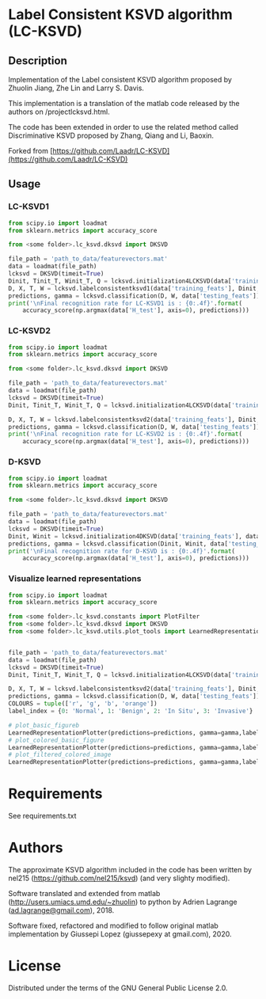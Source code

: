 # Label Consistent KSVD algorithm (LC-KSVD)

## Description
Implementation of the Label consistent KSVD algorithm proposed by Zhuolin Jiang, Zhe Lin and Larry S. Davis.

This implementation is a translation of the matlab code released by the authors on /projectlcksvd.html.

The code has been extended in order to use the related method called Discriminative KSVD proposed by Zhang, Qiang and Li, Baoxin.


Forked from [https://github.com/Laadr/LC-KSVD](https://github.com/Laadr/LC-KSVD)

## Usage
### LC-KSVD1
```python
from scipy.io import loadmat
from sklearn.metrics import accuracy_score

from <some folder>.lc_ksvd.dksvd import DKSVD

file_path = 'path_to_data/featurevectors.mat'
data = loadmat(file_path)
lcksvd = DKSVD(timeit=True)
Dinit, Tinit_T, Winit_T, Q = lcksvd.initialization4LCKSVD(data['training_feats'], data['H_train'])
D, X, T, W = lcksvd.labelconsistentksvd1(data['training_feats'], Dinit, data['H_train'], Q, Tinit_T)
predictions, gamma = lcksvd.classification(D, W, data['testing_feats'])
print('\nFinal recognition rate for LC-KSVD1 is : {0:.4f}'.format(
    accuracy_score(np.argmax(data['H_test'], axis=0), predictions)))
```

### LC-KSVD2
```python
from scipy.io import loadmat
from sklearn.metrics import accuracy_score

from <some folder>.lc_ksvd.dksvd import DKSVD

file_path = 'path_to_data/featurevectors.mat'
data = loadmat(file_path)
lcksvd = DKSVD(timeit=True)
Dinit, Tinit_T, Winit_T, Q = lcksvd.initialization4LCKSVD(data['training_feats'], data['H_train'])

D, X, T, W = lcksvd.labelconsistentksvd2(data['training_feats'], Dinit, data['H_train'], Q, Tinit_T, Winit_T)
predictions, gamma = lcksvd.classification(D, W, data['testing_feats'])
print('\nFinal recognition rate for LC-KSVD2 is : {0:.4f}'.format(
    accuracy_score(np.argmax(data['H_test'], axis=0), predictions)))
```

### D-KSVD
```python
from scipy.io import loadmat
from sklearn.metrics import accuracy_score

from <some folder>.lc_ksvd.dksvd import DKSVD

file_path = 'path_to_data/featurevectors.mat'
data = loadmat(file_path)
lcksvd = DKSVD(timeit=True)
Dinit, Winit = lcksvd.initialization4DKSVD(data['training_feats'], data['H_train'])
predictions, gamma = lcksvd.classification(Dinit, Winit, data['testing_feats'])
print('\nFinal recognition rate for D-KSVD is : {0:.4f}'.format(
    accuracy_score(np.argmax(data['H_test'], axis=0), predictions)))
```

### Visualize learned representations
``` python
from scipy.io import loadmat
from sklearn.metrics import accuracy_score

from <some folder>.lc_ksvd.constants import PlotFilter
from <some folder>.lc_ksvd.dksvd import DKSVD
from <some folder>.lc_ksvd.utils.plot_tools import LearnedRepresentationPlotter


file_path = 'path_to_data/featurevectors.mat'
data = loadmat(file_path)
lcksvd = DKSVD(timeit=True)
Dinit, Tinit_T, Winit_T, Q = lcksvd.initialization4LCKSVD(data['training_feats'], data['H_train'])

D, X, T, W = lcksvd.labelconsistentksvd2(data['training_feats'], Dinit, data['H_train'], Q, Tinit_T, Winit_T)
predictions, gamma = lcksvd.classification(D, W, data['testing_feats'])
COLOURS = tuple(['r', 'g', 'b', 'orange'])
label_index = {0: 'Normal', 1: 'Benign', 2: 'In Situ', 3: 'Invasive'}

# plot_basic_figureb
LearnedRepresentationPlotter(predictions=predictions, gamma=gamma,label_index=label_index, custom_colours=COLOURS)(simple='')
# plot_colored_basic_figure
LearnedRepresentationPlotter(predictions=predictions, gamma=gamma,label_index=label_index, custom_colours=COLOURS)()
# plot_filtered_colored_image
LearnedRepresentationPlotter(predictions=predictions, gamma=gamma,label_index=label_index, custom_colours=COLOURS)(filter_by=PlotFilter.SHARED)
```


# Requirements
See requirements.txt

# Authors

The approximate KSVD algorithm included in the code has been written by nel215 (https://github.com/nel215/ksvd) (and very slighty modified).

Software translated and extended from matlab (http://users.umiacs.umd.edu/~zhuolin) to python by Adrien Lagrange (ad.lagrange@gmail.com), 2018.

Software fixed, refactored and modified to follow original matlab implementation by Giussepi Lopez (giussepexy at gmail.com), 2020.

# License

Distributed under the terms of the GNU General Public License 2.0.
